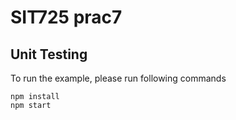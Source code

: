 # SIT725 prac7

## Unit Testing

To run the example, please run following commands

```
npm install
npm start
```
